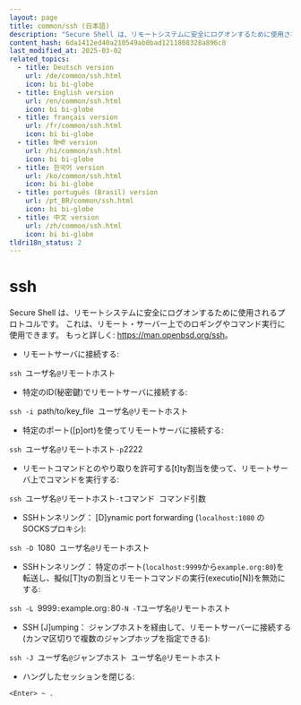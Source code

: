 ```yaml
---
layout: page
title: common/ssh (日本語)
description: "Secure Shell は、リモートシステムに安全にログオンするために使用されるプロトコルです。"
content_hash: 6da1412ed40a210549ab0bad1211808328a896c8
last_modified_at: 2025-03-02
related_topics:
  - title: Deutsch version
    url: /de/common/ssh.html
    icon: bi bi-globe
  - title: English version
    url: /en/common/ssh.html
    icon: bi bi-globe
  - title: français version
    url: /fr/common/ssh.html
    icon: bi bi-globe
  - title: हिन्दी version
    url: /hi/common/ssh.html
    icon: bi bi-globe
  - title: 한국어 version
    url: /ko/common/ssh.html
    icon: bi bi-globe
  - title: português (Brasil) version
    url: /pt_BR/common/ssh.html
    icon: bi bi-globe
  - title: 中文 version
    url: /zh/common/ssh.html
    icon: bi bi-globe
tldri18n_status: 2
---
```

# ssh

Secure Shell は、リモートシステムに安全にログオンするために使用されるプロトコルです。
これは、リモート・サーバー上でのロギングやコマンド実行に使用できます。
もっと詳しく: <https://man.openbsd.org/ssh>。

- リモートサーバに接続する:

`ssh `<span class="tldr-var badge badge-pill bg-dark-lm bg-white-dm text-white-lm text-dark-dm font-weight-bold">ユーザ名</span>`@`<span class="tldr-var badge badge-pill bg-dark-lm bg-white-dm text-white-lm text-dark-dm font-weight-bold">リモートホスト</span>

- 特定のID(秘密鍵)でリモートサーバに接続する:

`ssh -i `<span class="tldr-var badge badge-pill bg-dark-lm bg-white-dm text-white-lm text-dark-dm font-weight-bold">path/to/key_file</span>` `<span class="tldr-var badge badge-pill bg-dark-lm bg-white-dm text-white-lm text-dark-dm font-weight-bold">ユーザ名</span>`@`<span class="tldr-var badge badge-pill bg-dark-lm bg-white-dm text-white-lm text-dark-dm font-weight-bold">リモートホスト</span>

- 特定のポート([p]ort)を使ってリモートサーバに接続する:

`ssh `<span class="tldr-var badge badge-pill bg-dark-lm bg-white-dm text-white-lm text-dark-dm font-weight-bold">ユーザ名</span>`@`<span class="tldr-var badge badge-pill bg-dark-lm bg-white-dm text-white-lm text-dark-dm font-weight-bold">リモートホスト</span>` -p `<span class="tldr-var badge badge-pill bg-dark-lm bg-white-dm text-white-lm text-dark-dm font-weight-bold">2222</span>

- リモートコマンドとのやり取りを許可する[t]ty割当を使って、リモートサーバ上でコマンドを実行する:

`ssh `<span class="tldr-var badge badge-pill bg-dark-lm bg-white-dm text-white-lm text-dark-dm font-weight-bold">ユーザ名</span>`@`<span class="tldr-var badge badge-pill bg-dark-lm bg-white-dm text-white-lm text-dark-dm font-weight-bold">リモートホスト</span>` -t `<span class="tldr-var badge badge-pill bg-dark-lm bg-white-dm text-white-lm text-dark-dm font-weight-bold">コマンド</span>` `<span class="tldr-var badge badge-pill bg-dark-lm bg-white-dm text-white-lm text-dark-dm font-weight-bold">コマンド引数</span>

- SSHトンネリング： [D]ynamic port forwarding (`localhost:1080` の SOCKSプロキシ):

`ssh -D `<span class="tldr-var badge badge-pill bg-dark-lm bg-white-dm text-white-lm text-dark-dm font-weight-bold">1080</span>` `<span class="tldr-var badge badge-pill bg-dark-lm bg-white-dm text-white-lm text-dark-dm font-weight-bold">ユーザ名</span>`@`<span class="tldr-var badge badge-pill bg-dark-lm bg-white-dm text-white-lm text-dark-dm font-weight-bold">リモートホスト</span>

- SSHトンネリング： 特定のポート(`localhost:9999`から`example.org:80`)を転送し、擬似[T]tyの割当とリモートコマンドの実行(executio[N])を無効にする:

`ssh -L `<span class="tldr-var badge badge-pill bg-dark-lm bg-white-dm text-white-lm text-dark-dm font-weight-bold">9999</span>`:`<span class="tldr-var badge badge-pill bg-dark-lm bg-white-dm text-white-lm text-dark-dm font-weight-bold">example.org</span>`:`<span class="tldr-var badge badge-pill bg-dark-lm bg-white-dm text-white-lm text-dark-dm font-weight-bold">80</span>` -N -T `<span class="tldr-var badge badge-pill bg-dark-lm bg-white-dm text-white-lm text-dark-dm font-weight-bold">ユーザ名</span>`@`<span class="tldr-var badge badge-pill bg-dark-lm bg-white-dm text-white-lm text-dark-dm font-weight-bold">リモートホスト</span>

- SSH [J]umping： ジャンプホストを経由して、リモートサーバーに接続する (カンマ区切りで複数のジャンプホップを指定できる):

`ssh -J `<span class="tldr-var badge badge-pill bg-dark-lm bg-white-dm text-white-lm text-dark-dm font-weight-bold">ユーザ名</span>`@`<span class="tldr-var badge badge-pill bg-dark-lm bg-white-dm text-white-lm text-dark-dm font-weight-bold">ジャンプホスト</span>` `<span class="tldr-var badge badge-pill bg-dark-lm bg-white-dm text-white-lm text-dark-dm font-weight-bold">ユーザ名</span>`@`<span class="tldr-var badge badge-pill bg-dark-lm bg-white-dm text-white-lm text-dark-dm font-weight-bold">リモートホスト</span>

- ハングしたセッションを閉じる:

`<Enter> ~ .`
